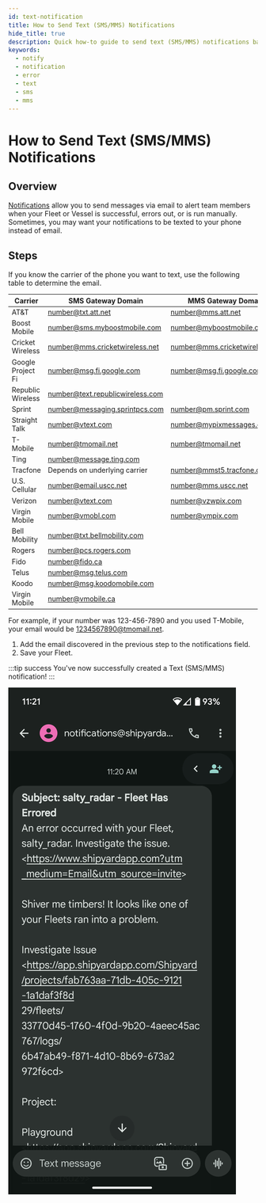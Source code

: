 ```yaml
---
id: text-notification
title: How to Send Text (SMS/MMS) Notifications
hide_title: true
description: Quick how-to guide to send text (SMS/MMS) notifications based on a Fleet or Vessel's status.
keywords:
  - notify
  - notification
  - error
  - text
  - sms
  - mms
---
```


# How to Send Text (SMS/MMS) Notifications

## Overview
[Notifications](../../reference/notifications.md) allow you to send messages via email to alert team members when your Fleet or Vessel is successful, errors out, or is run manually. Sometimes, you may want your notifications to be texted to your phone instead of email.


## Steps

If you know the carrier of the phone you want to text, use the following table to determine the email.

| Carrier          | SMS Gateway Domain                | MMS Gateway Domain                |
|------------------|-----------------------------------|-----------------------------------|
| AT&T             | number@txt.att.net                | number@mms.att.net                |
| Boost Mobile     | number@sms.myboostmobile.com      | number@myboostmobile.com          |
| Cricket Wireless | number@mms.cricketwireless.net    | number@mms.cricketwireless.net    |
| Google Project Fi| number@msg.fi.google.com          | number@msg.fi.google.com          |
| Republic Wireless| number@text.republicwireless.com  |                               |
| Sprint           | number@messaging.sprintpcs.com    | number@pm.sprint.com              |
| Straight Talk    | number@vtext.com                  | number@mypixmessages.com          |
| T-Mobile         | number@tmomail.net                | number@tmomail.net                |
| Ting             | number@message.ting.com           |                               |
| Tracfone         | Depends on underlying carrier     | number@mmst5.tracfone.com         |
| U.S. Cellular    | number@email.uscc.net             | number@mms.uscc.net               |
| Verizon          | number@vtext.com                  | number@vzwpix.com                 |
| Virgin Mobile    | number@vmobl.com                  | number@vmpix.com                  |
| Bell Mobility    | number@txt.bellmobility.com       |                                   |
| Rogers           | number@pcs.rogers.com             |                                   |
| Fido             | number@fido.ca                    |                                   |
| Telus            | number@msg.telus.com              |                                   |
| Koodo            | number@msg.koodomobile.com        |                                   |
| Virgin Mobile    | number@vmobile.ca                 |                                   |

For example, if your number was 123-456-7890 and you used T-Mobile, your email would be 1234567890@tmomail.net.

1. Add the email discovered in the previous step to the notifications field.
2. Save your Fleet.

:::tip success
You've now successfully created a Text (SMS/MMS) notification!
:::

![Notification via Text](../../.gitbook/assets/text-notification.png)



